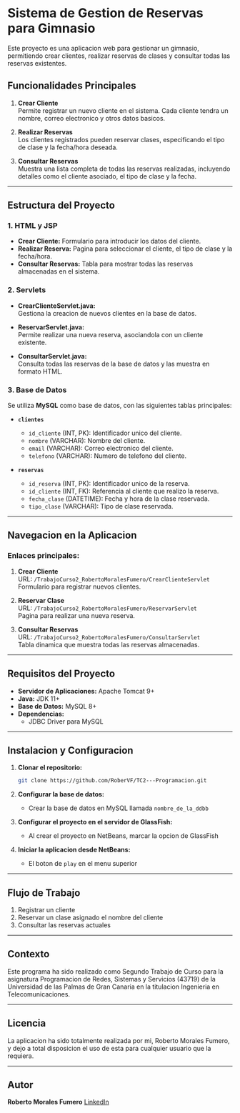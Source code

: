 # Sistema de Gestion de Reservas para Gimnasio

Este proyecto es una aplicacion web para gestionar un gimnasio, permitiendo crear clientes, realizar reservas de clases y consultar todas las reservas existentes.

## Funcionalidades Principales

1. **Crear Cliente**  
   Permite registrar un nuevo cliente en el sistema. Cada cliente tendra un nombre, correo electronico y otros datos basicos.

2. **Realizar Reservas**  
   Los clientes registrados pueden reservar clases, especificando el tipo de clase y la fecha/hora deseada.

3. **Consultar Reservas**  
   Muestra una lista completa de todas las reservas realizadas, incluyendo detalles como el cliente asociado, el tipo de clase y la fecha.

---

## Estructura del Proyecto

### 1. HTML y JSP
- **Crear Cliente:** Formulario para introducir los datos del cliente.  
- **Realizar Reserva:** Pagina para seleccionar el cliente, el tipo de clase y la fecha/hora.  
- **Consultar Reservas:** Tabla para mostrar todas las reservas almacenadas en el sistema.  

### 2. Servlets

- **CrearClienteServlet.java:**  
  Gestiona la creacion de nuevos clientes en la base de datos.

- **ReservarServlet.java:**  
  Permite realizar una nueva reserva, asociandola con un cliente existente.

- **ConsultarServlet.java:**  
  Consulta todas las reservas de la base de datos y las muestra en formato HTML.

### 3. Base de Datos

Se utiliza **MySQL** como base de datos, con las siguientes tablas principales:

- **`clientes`**
  - `id_cliente` (INT, PK): Identificador unico del cliente.
  - `nombre` (VARCHAR): Nombre del cliente.
  - `email` (VARCHAR): Correo electronico del cliente.
  - `telefono` (VARCHAR): Numero de telefono del cliente.

- **`reservas`**
  - `id_reserva` (INT, PK): Identificador unico de la reserva.
  - `id_cliente` (INT, FK): Referencia al cliente que realizo la reserva.
  - `fecha_clase` (DATETIME): Fecha y hora de la clase reservada.
  - `tipo_clase` (VARCHAR): Tipo de clase reservada.

---

## Navegacion en la Aplicacion

### Enlaces principales:

1. **Crear Cliente**  
   URL: `/TrabajoCurso2_RobertoMoralesFumero/CrearClienteServlet`  
   Formulario para registrar nuevos clientes.

2. **Reservar Clase**  
   URL: `/TrabajoCurso2_RobertoMoralesFumero/ReservarServlet`  
   Pagina para realizar una nueva reserva.

3. **Consultar Reservas**  
   URL: `/TrabajoCurso2_RobertoMoralesFumero/ConsultarServlet`  
   Tabla dinamica que muestra todas las reservas almacenadas.

---

## Requisitos del Proyecto

- **Servidor de Aplicaciones:** Apache Tomcat 9+
- **Java:** JDK 11+
- **Base de Datos:** MySQL 8+
- **Dependencias:**
  - JDBC Driver para MySQL

---

## Instalacion y Configuracion

1. **Clonar el repositorio:**
   ```bash
   git clone https://github.com/RoberVF/TC2---Programacion.git
   
2. **Configurar la base de datos:**
   - Crear la base de datos en MySQL llamada `nombre_de_la_ddbb`
     
3. **Configurar el proyecto en el servidor de GlassFish:**
   - Al crear el proyecto en NetBeans, marcar la opcion de GlassFish
     
4. **Iniciar la aplicacion desde NetBeans:**
   - El boton de `play` en el menu superior

---

## Flujo de Trabajo

1. Registrar un cliente
2. Reservar un clase asignado el nombre del cliente
3. Consultar las reservas actuales

---

## Contexto
Este programa ha sido realizado como Segundo Trabajo de Curso para la asignatura Programacion de Redes, Sistemas y Servicios (43719) de la Universidad de las Palmas de Gran Canaria en la titulacion Ingenieria en Telecomunicaciones.

---

## Licencia
La aplicacion ha sido totalmente realizada por mi, Roberto Morales Fumero, y dejo a total disposicion el uso de esta para cualquier usuario que la requiera.

---

## Autor
**Roberto Morales Fumero**
[LinkedIn](https://www.linkedin.com/in/roberto-morales-fumero-5186891a8/)
     
